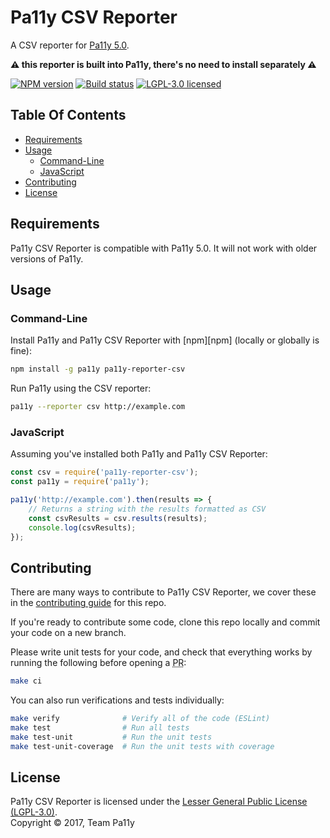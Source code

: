 
# Pa11y CSV Reporter

A CSV reporter for [Pa11y 5.0](https://github.com/pa11y/pa11y).

**:warning: this reporter is built into Pa11y, there's no need to install separately :warning:**

[![NPM version][shield-npm]][info-npm]
[![Build status][shield-build]][info-build]
[![LGPL-3.0 licensed][shield-license]][info-license]


## Table Of Contents

- [Requirements](#requirements)
- [Usage](#usage)
  - [Command-Line](#command-line)
  - [JavaScript](#javascript)
- [Contributing](#contributing)
- [License](#license)


## Requirements

Pa11y CSV Reporter is compatible with Pa11y 5.0. It will not work with older versions of Pa11y.


## Usage

### Command-Line

Install Pa11y and Pa11y CSV Reporter with [npm][npm] (locally or globally is fine):

```sh
npm install -g pa11y pa11y-reporter-csv
```

Run Pa11y using the CSV reporter:

```sh
pa11y --reporter csv http://example.com
```

### JavaScript

Assuming you've installed both Pa11y and Pa11y CSV Reporter:

```js
const csv = require('pa11y-reporter-csv');
const pa11y = require('pa11y');

pa11y('http://example.com').then(results => {
    // Returns a string with the results formatted as CSV
    const csvResults = csv.results(results);
    console.log(csvResults);
});
```


## Contributing

There are many ways to contribute to Pa11y CSV Reporter, we cover these in the [contributing guide](CONTRIBUTING.md) for this repo.

If you're ready to contribute some code, clone this repo locally and commit your code on a new branch.

Please write unit tests for your code, and check that everything works by running the following before opening a <abbr title="pull request">PR</abbr>:

```sh
make ci
```

You can also run verifications and tests individually:

```sh
make verify              # Verify all of the code (ESLint)
make test                # Run all tests
make test-unit           # Run the unit tests
make test-unit-coverage  # Run the unit tests with coverage
```


## License

Pa11y CSV Reporter is licensed under the [Lesser General Public License (LGPL-3.0)][info-license].<br/>
Copyright &copy; 2017, Team Pa11y


[info-license]: LICENSE
[info-npm]: https://www.npmjs.com/package/pa11y
[info-build]: https://travis-ci.org/pa11y/pa11y
[shield-license]: https://img.shields.io/badge/license-LGPL%203.0-blue.svg
[shield-npm]: https://img.shields.io/npm/v/pa11y-reporter-csv.svg
[shield-build]: https://img.shields.io/travis/pa11y/pa11y-reporter-csv/master.svg
